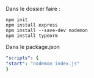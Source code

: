 Dans le dossier faire :
```
npm init
npm install express
npm install --save-dev nodemon
npm install typeorm
```

Dans le package.json
```yaml
"scripts": {
"start": "nodemon index.js"
}
```